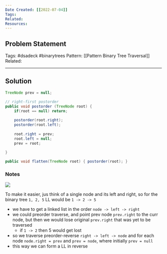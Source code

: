 ```yaml
---
Date Created: [[2022-07-04]]
Tags: 
Related: 
Resources: 
---
```


## Problem Statement


Tags:  #dsadeck  #binarytrees 
Pattern: [[Pattern Binary Tree Traversal]]
Related: 

---

## Solution
``` java
TreeNode prev = null;

// right-first postorder
public void postorder (TreeNode root) {
	if(root == null) return;
	
	postorder(root.right);
	postorder(root.left);
	
	root.right = prev;
	root.left = null;
	prev = root;
	
}

public void flatten(TreeNode root) { postorder(root); }
```

### Notes
![](https://i.imgur.com/CgC09iL.png)

To make it easier, jus think of a single node and its left and right, so for  the binary tree `1, 2, 5` LL would be `1 -> 2 -> 5`
- we have to get a linked list in the order `node -> left -> right`
- we could preorder traverse, and point prev node `prev.right` to the curr node, but then we would lose original `prev.right` that was yet to be traversed
	- if `1 -> 2` then 5 would get lost
- so we traverse preorder-reverse `right -> left -> node` and for each node `node.right = prev` and `prev = node`, where initially `prev = null`
- this way we can form a LL in reverse
